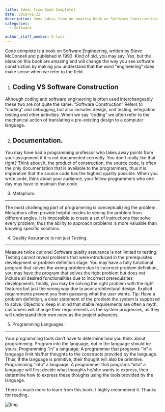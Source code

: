 ```yaml
---
title: Ideas from Code Complete?
date: 2019-01-23
description: Some ideas from an amazing book on Software Construction.
categories:
  - Software

author_staff_member: 5-luis
---
```

Code complete is a book on Software Engineering, written by Steve McConnell and published in 1993. Kind of old, you may say, Yes, but the ideas on this book are amazing and will change the way you see software construction by making you understand that the word "engineering" does make sense when we refer to the field.

1. Coding VS Software Construction 
   ---
  Although coding and software engineering is often used interchangeably these two are not quite the same. “Software Construction” Refers to "coding" and debugging, but also includes design, unit testing, integration testing and other activities. When we say “coding” we often refer to the mechanical action of translating a pre-existing design to a computer language. 

 2. Documentation.
    ---
  You may have had a programming professor who takes away points from your assignment if it is not documented correctly. You don't really like that right? Think about it, the product of construction, the source code, is often the only documentation that is available to the programmers, thus it is imperative that the source code has the highest quality possible. When you write code, think about your audience, your fellow programmers who one day may have to maintain that code.
  
 3. Metaphors.
 ---
  The most challenging part of programming is conceptualizing the problem. Metaphors often provide helpful insides to seeing the problem from different angles. It is impossible to create a set of instructions that solve every problem, thus the ability to approach problems is more valuable than knowing specific solutions.
 
 4. Quality Assurance is not just Testing.
 ---
  Measure twice cut one!
  Software quality assurance is not limited to testing. Testing cannot reveal problems that were introduced in the prerequisites development or problem definition stage. You may have a fully functional program that solves the wrong problem due to incorrect problem definition, you may have the program that solves the right problem but does not include all desired functionalities due to incorrect prerequisites developments, finally, you may be solving the right problem with the right features but just the wrong way due to poor architectural design. Explicit requirements prevent you from guessing what the user wants. 
Tip: Have a problem definition, a clear statement of the problem the system is supposed to solve.
Objection: Keep in mind that stable requirements are often a myth, customers will change their requirements as the system progresses, as they will understand their own need as the project advances.

 5. Programming Languages :
 ---
  Your programming tools don’t have to determine how you think about programming. Program into the language, not in the language should be yours. 
  Programming “in” a language: A programmer that programs “in” a language limit his/her thoughts to the constructs provided by the language. Thus, if the language is primitive, their thought will also be primitive. 
Programming “into” a language: A programmer that programs “into” a language will first decide what thoughts he/she wants to express, then determine how to express these thoughts using the tools provided by the language.

There is much more to learn from this book. I highly recommend it. Thanks for reading.

![Img](https://linuxwell.files.wordpress.com/2011/08/cc2ed_2.jpg)


